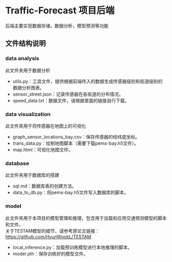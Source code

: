 # Traffic-Forecast 项目后端

后端主要实现数据存储，数据分析，模型预测等功能

## 文件结构说明

### data analysis

此文件夹用于数据分析

- utils.py：工具文件，提供根据前端传入的数据生成传感器级别和街道级别的数据分析图表。
- sensor_street.json：记录传感器在各街道的分布情况。
- speed_data.txt：数据文件，请根据里面的链接自行下载。

### data visualization

此文件夹用于将传感器在地图上的可视化

- graph_sensor_locations_bay.csv：保存传感器的经纬度坐标。
- trans_data.py：绘制地图脚本（需要下载pems-bay.h5文件）。
- map.html：可视化地图文件。

### database

此文件夹用于数据库的搭建

- sql.md：数据库表的创建方法。
- data_to_db.py：将pems-bay.h5文件写入数据库的脚本。

### model

此文件夹用于本项目的模型管理和推理，包含用于加载和应用交通预测模型的脚本和文件。
<br> 关于TESTAM模型的细节，请参考原论文链接： https://github.com/HyunWookL/TESTAM

- local_inference.py：加载预训练模型进行本地推理的脚本。
- model pth：保存训练好的模型文件。